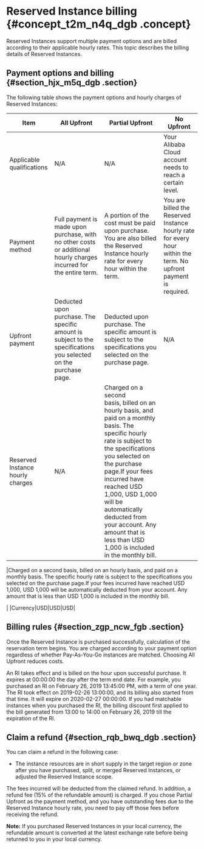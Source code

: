 # Reserved Instance billing {#concept_t2m_n4q_dgb .concept}

Reserved Instances support multiple payment options and are billed according to their applicable hourly rates. This topic describes the billing details of Reserved Instances.

## Payment options and billing {#section_hjx_m5q_dgb .section}

The following table shows the payment options and hourly charges of Reserved Instances:

|Item|All Upfront|Partial Upfront|No Upfront|
|----|-----------|---------------|----------|
|Applicable qualifications|N/A|N/A|Your Alibaba Cloud account needs to reach a certain level.|
|Payment method|Full payment is made upon purchase, with no other costs or additional hourly charges incurred for the entire term.|A portion of the cost must be paid upon purchase. You are also billed the Reserved Instance hourly rate for every hour within the term.|You are billed the Reserved Instance hourly rate for every hour within the term. No upfront payment is required.|
|Upfront payment|Deducted upon purchase. The specific amount is subject to the specifications you selected on the purchase page.|Deducted upon purchase. The specific amount is subject to the specifications you selected on the purchase page.|N/A|
|Reserved Instance hourly charges|N/A|Charged on a second basis, billed on an hourly basis, and paid on a monthly basis. The specific hourly rate is subject to the specifications you selected on the purchase page.If your fees incurred have reached USD 1,000, USD 1,000 will be automatically deducted from your account. Any amount that is less than USD 1,000 is included in the monthly bill.

|Charged on a second basis, billed on an hourly basis, and paid on a monthly basis. The specific hourly rate is subject to the specifications you selected on the purchase page.If your fees incurred have reached USD 1,000, USD 1,000 will be automatically deducted from your account. Any amount that is less than USD 1,000 is included in the monthly bill.

|
|Currency|USD|USD|USD|

## Billing rules {#section_zgp_ncw_fgb .section}

Once the Reserved Instance is purchased successfully, calculation of the reservation term begins. You are charged according to your payment option regardless of whether Pay-As-You-Go instances are matched. Choosing All Upfront reduces costs.

An RI takes effect and is billed on the hour upon successful purchase. It expires at 00:00:00 the day after the term end date. For example, you purchased an RI on February 26, 2019 13:45:00 PM, with a term of one year. The RI took effect on 2019-02-26 13:00:00, and its billing also started from that time. It will expire on 2020-02-27 00:00:00. If you had matchable instances when you purchased the RI, the billing discount first applied to the bill generated from 13:00 to 14:00 on February 26, 2019 till the expiration of the RI.

## Claim a refund {#section_rqb_bwq_dgb .section}

You can claim a refund in the following case:

-   The instance resources are in short supply in the target region or zone after you have purchased, split, or merged Reserved Instances, or adjusted the Reserved Instance scope.

The fees incurred will be deducted from the claimed refund. In addition, a refund fee \(15% of the refundable amount\) is charged. If you chose Partial Upfront as the payment method, and you have outstanding fees due to the Reserved Instance hourly rate, you need to pay off those fees before receiving the refund.

**Note:** If you purchased Reserved Instances in your local currency, the refundable amount is converted at the latest exchange rate before being returned to you in your local currency.

